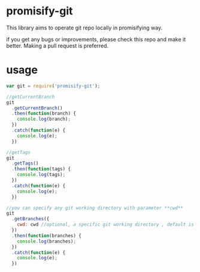 # promisify-git

This library aims to operate git repo locally in promisifying way.

if you get any bugs or improvements, please check this repo and make it better. Making a pull request is preferred.


# usage

```javascript
var git = require('promisify-git');

//getCurrentBranch
git
  .getCurrentBranch()
  .then(function(branch) {
    console.log(branch);
  })
  .catch(function(e) {
    console.log(e);
  })

//getTags
git
  .getTags()
  .then(function(tags) {
    console.log(tags);
  })
  .catch(function(e) {
    console.log(e);
  })

//you can specify any git working directory with parameter **cwd**
git
  .getBranches({
    cwd: cwd //optional, a specific git working directory , default is process.cwd
  })
  .then(function(branches) {
    console.log(branches);
  })
  .catch(function(e) {
    console.log(e);
  })

```
